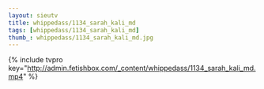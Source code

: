 ```yaml
--- 
layout: sieutv
title: whippedass/1134_sarah_kali_md
tags: [whippedass/1134_sarah_kali_md]
thumb_: whippedass/1134_sarah_kali_md.jpg
---
```

{% include tvpro key="http://admin.fetishbox.com/_content/whippedass/1134_sarah_kali_md.mp4" %} 
